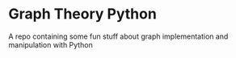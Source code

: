 # Graph Theory Python

A repo containing some fun stuff about graph implementation and manipulation
with Python
